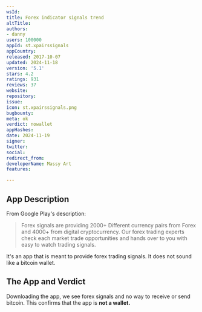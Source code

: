 ```yaml
---
wsId: 
title: Forex indicator signals trend
altTitle: 
authors:
- danny
users: 100000
appId: st.xpairssignals
appCountry: 
released: 2017-10-07
updated: 2024-11-18
version: '5.1'
stars: 4.2
ratings: 931
reviews: 37
website: 
repository: 
issue: 
icon: st.xpairssignals.png
bugbounty: 
meta: ok
verdict: nowallet
appHashes: 
date: 2024-11-19
signer: 
twitter: 
social: 
redirect_from: 
developerName: Massy Art
features: 

---
```


## App Description
From Google Play's description:

> Forex signals are providing 2000+ Different currency pairs from Forex and 4000+ from digital cryptocurrency. Our forex trading experts check each market trade opportunities and hands over to you with easy to watch trading signals.

It's an app that is meant to provide forex trading signals. It does not sound like a bitcoin wallet.


## The App and Verdict
Downloading the app, we see forex signals and no way to receive or send bitcoin. This confirms that the app is **not a wallet.**


